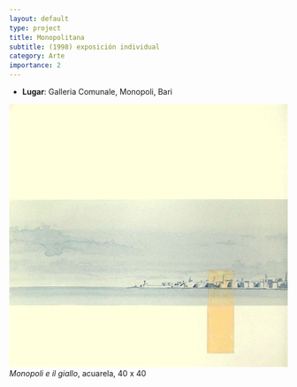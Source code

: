 ```yaml
---
layout: default
type: project
title: Monopolitana  
subtitle: (1998) exposición individual
category: Arte
importance: 2
---
```


- **Lugar**: Galleria Comunale, Monopoli, Bari

![](01.jpg)
*Monopoli e il giallo*, acuarela, 40 x 40
